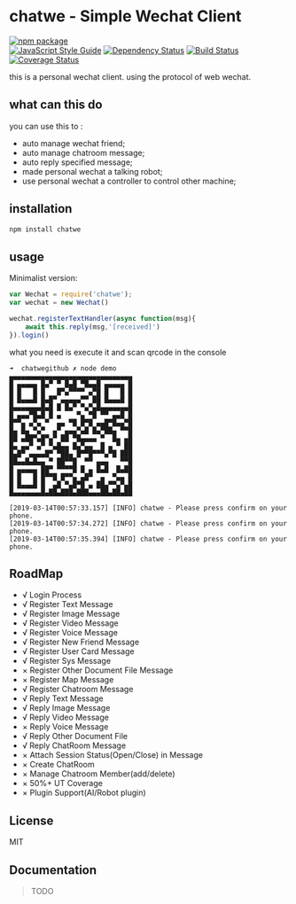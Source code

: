 # chatwe - Simple Wechat Client

[![npm package](https://nodei.co/npm/chatwe.png?downloads=true&downloadRank=true&stars=true)](https://nodei.co/npm/chatwe/)     
[![JavaScript Style Guide](https://img.shields.io/badge/code_style-standard-brightgreen.svg)](https://standardjs.com)
[![Dependency Status](https://img.shields.io/david/yizhiren/chatwe.svg?style=flat-square)](https://david-dm.org/yizhiren/chatwe)
[![Build Status](https://travis-ci.org/yizhiren/chatwe.svg?branch=master)](https://travis-ci.org/yizhiren/chatwe)
[![Coverage Status](https://coveralls.io/repos/github/yizhiren/chatwe/badge.svg)](https://coveralls.io/github/yizhiren/chatwe)     

this is a personal wechat client. using the protocol of web wechat.

## what can this do
you can use this to :
 - auto manage wechat friend;
 - auto manage chatroom message;
 - auto reply specified message;
 - made personal wechat a talking robot;
 - use personal wechat a controller to control other machine;

## installation

```bash
npm install chatwe
```


## usage

Minimalist version:
```javascript
var Wechat = require('chatwe');
var wechat = new Wechat()

wechat.registerTextHandler(async function(msg){
	await this.reply(msg,'[received]')
}).login()
```

what you need is execute it and scan qrcode in the console
```
➜  chatwegithub ✗ node demo
▄▄▄▄▄▄▄▄▄▄▄▄▄▄▄▄▄▄▄▄▄▄▄▄▄▄▄▄▄▄▄
█ ▄▄▄▄▄ █▄▀ ▀ █▄█ ▀█▄▄█ ▄▄▄▄▄ █
█ █   █ █   █▀▄▀▀▀▀ ▄▀█ █   █ █
█ █▄▄▄█ █▄█▀ ▄▄▄▄▄▀▀ ██ █▄▄▄█ █
█▄▄▄▄▄▄▄█▄█ █ █▄▀ ▀▄▀▄█▄▄▄▄▄▄▄█
█ ▄▄▄▀█▄█ █ ▄    ▀▄ ▀█ ▀▀ ▄▄█ █
█▀▀▄ ▄▀▄ ▀  ▄▄ ▀█ █▀█ ▄▄█▀█▄▄▀█
█▄ █▄ ▀▄▀  ▄▀ ▄▄▄▀▄█ █▄▀██▄ ▀▀█
██ ▄██▀▄█▀▄▀ ██ ▀█▄▄▄▄ ▀  █▄ ▄█
█▄ ▄▄▀ ▄▀ ▀▄█▄▄ █▄▀▄▄  █ ▄ ▀ ██
█▄█▀ ▄▄▄▄█▀ ▀██▄ █▀▀█▀▀▀▄▀█ ███
██▄▄█▄█▄▄ ▀ ██▀▀█  ▀▀ ▄▄▄   ▀▀█
█ ▄▄▄▄▄ ██▀ ▀▀▀▀█ █ ▄ █▄█  █▄██
█ █   █ █▀▀█ █▀▀▄ ▄█▀  ▄  ▀▄▄ █
█ █▄▄▄█ █  ▄█ ▀▄█▀█ ▄ ██▄▀▀▄▀▄█
█▄▄▄▄▄▄▄█▄██▄███▄███▄▄▄██▄██▄██

[2019-03-14T00:57:33.157] [INFO] chatwe - Please press confirm on your phone.
[2019-03-14T00:57:34.272] [INFO] chatwe - Please press confirm on your phone.
[2019-03-14T00:57:35.394] [INFO] chatwe - Please press confirm on your phone.

```

## RoadMap
 - √ Login Process
 - √ Register Text Message
 - √ Register Image Message
 - √ Register Video Message
 - √ Register Voice Message
 - √ Register New Friend Message
 - √ Register User Card Message
 - √ Register Sys Message
 - × Register Other Document File Message
 - × Register Map Message
 - √ Register Chatroom Message
 - √ Reply Text Message
 - √ Reply Image Message
 - √ Reply Video Message
 - × Reply Voice Message
 - √ Reply Other Document File
 - √ Reply ChatRoom Message
 - × Attach Session Status(Open/Close) in Message
 - × Create ChatRoom
 - × Manage Chatroom Member(add/delete)
 - × 50%+ UT Coverage
 - × Plugin Support(AI/Robot plugin)

## License
MIT

## Documentation
 > TODO

